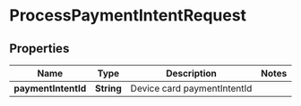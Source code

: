 
# ProcessPaymentIntentRequest

## Properties
Name | Type | Description | Notes
------------ | ------------- | ------------- | -------------
**paymentIntentId** | **String** | Device card paymentIntentId | 



